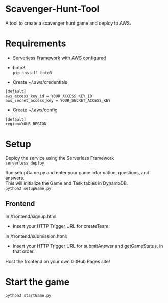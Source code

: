 # Scavenger-Hunt-Tool
A tool to create a scavenger hunt game and deploy to AWS.


# Requirements

- [Serverless Framework](https://serverless.com/framework/docs/getting-started/) with [AWS configured](https://serverless.com/framework/docs/providers/aws/guide/credentials/)

- boto3  
`pip install boto3`

- Create ~/.aws/credentials
```
[default]
aws_access_key_id = YOUR_ACCESS_KEY_ID
aws_secret_access_key = YOUR_SECRET_ACCESS_KEY
```

- Create ~/.aws/config
```
[default]
region=YOUR_REGION
```


# Setup

Deploy the service using the Serverless Framework  
`serverless deploy`  


Run setupGame.py and enter your game information, questions, and answers.  
This will initialize the Game and Task tables in DynamoDB.  
`python3 setupGame.py`  


## Frontend

In /frontend/signup.html:  
- Insert your HTTP Trigger URL for createTeam.

In /frontend/submission.html:  
- Insert your HTTP Trigger URL for submitAnswer and getGameStatus, in that order.

Host the frontend on your own GitHub Pages site!


# Start the game

`python3 startGame.py`
